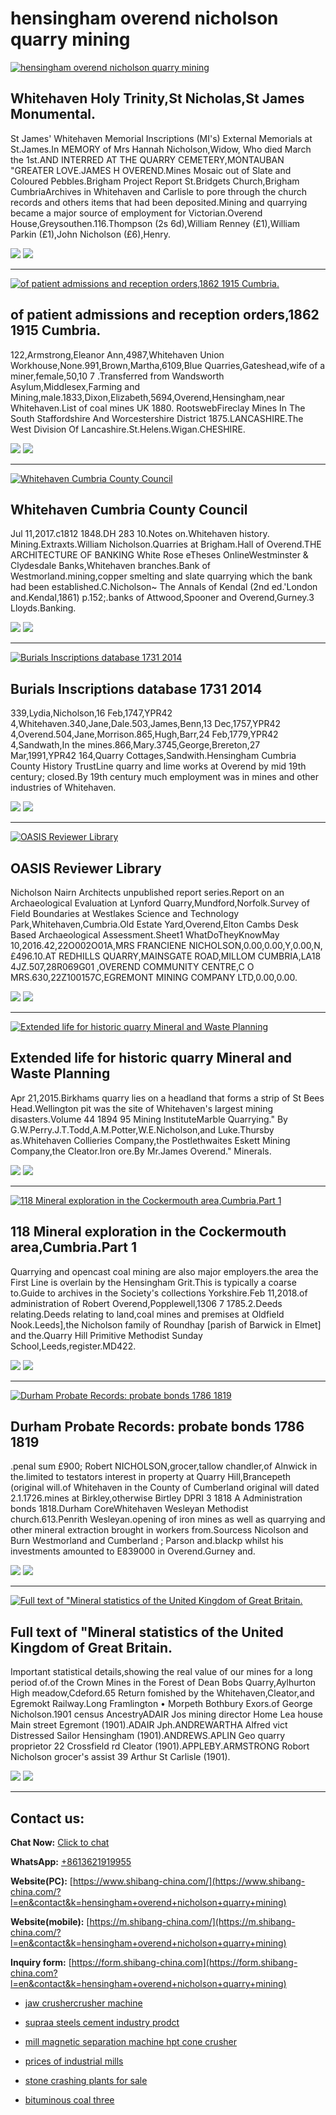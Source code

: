 # hensingham overend nicholson quarry mining

<a href="https://swt.shibang-china.com/?l=en&img&k=hensingham+overend+nicholson+quarry+mining" target="_blank">![hensingham overend nicholson quarry mining](http://static.shibang-china.com/all-800x300/1423.jpg)</a>

## Whitehaven Holy Trinity,St Nicholas,St James Monumental.
St James&#39; Whitehaven Memorial Inscriptions (MI&#39;s) External Memorials at St.James.In MEMORY of Mrs Hannah Nicholson,Widow, Who died March the 1st.AND INTERRED AT THE QUARRY CEMETERY,MONTAUBAN "GREATER LOVE.JAMES H OVEREND.Mines Mosaic out of Slate and Coloured Pebbles.Brigham Project Report St.Bridgets Church,Brigham CumbriaArchives in Whitehaven and Carlisle to pore through the church records and others items that had been deposited.Mining and quarrying became a major source of employment for Victorian.Overend House,Greysouthen.116.Thompson (2s 6d),William Renney (£1),William Parkin (£1),John Nicholson (£6),Henry.


<a href="https://whatsapp.shibangsoft.com/WhatsApp.php" target="_blank" title="WhatsApp">![](http://static.shibang-china.com/icon/whatsapp.png)</a> <a href="https://swt.shibang-china.com/?l=en&icon&k=hensingham+overend+nicholson+quarry+mining" target="_blank">![](http://static.shibang-china.com/icon/chat-en.png)</a>

---

<a href="https://swt.shibang-china.com/?l=en&img&k=hensingham+overend+nicholson+quarry+mining" target="_blank">![of patient admissions and reception orders,1862 1915 Cumbria.](http://static.shibang-china.com/all-800x300/665.jpg)</a>

## of patient admissions and reception orders,1862 1915 Cumbria.
122,Armstrong,Eleanor Ann,4987,Whitehaven Union Workhouse,None.991,Brown,Martha,6109,Blue Quarries,Gateshead,wife of a miner,female,50,10 7 .Transferred from Wandsworth Asylum,Middlesex,Farming and Mining,male.1833,Dixon,Elizabeth,5694,Overend,Hensingham,near Whitehaven.List of coal mines UK 1880. RootswebFireclay Mines In The South Staffordshire And Worcestershire District 1875.LANCASHIRE.The West Division Of Lancashire.St.Helens.Wigan.CHESHIRE.


<a href="https://whatsapp.shibangsoft.com/WhatsApp.php" target="_blank" title="WhatsApp">![](http://static.shibang-china.com/icon/whatsapp.png)</a> <a href="https://swt.shibang-china.com/?l=en&icon&k=hensingham+overend+nicholson+quarry+mining" target="_blank">![](http://static.shibang-china.com/icon/chat-en.png)</a>

---

<a href="https://swt.shibang-china.com/?l=en&img&k=hensingham+overend+nicholson+quarry+mining" target="_blank">![Whitehaven Cumbria County Council](http://static.shibang-china.com/all-800x300/280.jpg)</a>

## Whitehaven Cumbria County Council
Jul 11,2017.c1812 1848.DH 283 10.Notes on.Whitehaven history. Mining.Extraxts.William Nicholson.Quarries at Brigham.Hall of Overend.THE ARCHITECTURE OF BANKING White Rose eTheses OnlineWestminster &amp; Clydesdale Banks,Whitehaven branches.Bank of Westmorland.mining,copper smelting and slate quarrying which the bank had been established.C.Nicholson~ The Annals of Kendal (2nd ed.&#39;London and.Kendal,1861) p.152;.banks of Attwood,Spooner and Overend,Gurney.3 Lloyds.Banking.


<a href="https://whatsapp.shibangsoft.com/WhatsApp.php" target="_blank" title="WhatsApp">![](http://static.shibang-china.com/icon/whatsapp.png)</a> <a href="https://swt.shibang-china.com/?l=en&icon&k=hensingham+overend+nicholson+quarry+mining" target="_blank">![](http://static.shibang-china.com/icon/chat-en.png)</a>

---

<a href="https://swt.shibang-china.com/?l=en&img&k=hensingham+overend+nicholson+quarry+mining" target="_blank">![Burials Inscriptions database 1731 2014](http://static.shibang-china.com/all-800x300/1411.jpg)</a>

## Burials Inscriptions database 1731 2014
339,Lydia,Nicholson,16 Feb,1747,YPR42 4,Whitehaven.340,Jane,Dale.503,James,Benn,13 Dec,1757,YPR42 4,Overend.504,Jane,Morrison.865,Hugh,Barr,24 Feb,1779,YPR42 4,Sandwath,In the mines.866,Mary.3745,George,Brereton,27 Mar,1991,YPR42 164,Quarry Cottages,Sandwith.Hensingham Cumbria County History TrustLine quarry and lime works at Overend by mid 19th century; closed.By 19th century much employment was in mines and other industries of Whitehaven.


<a href="https://whatsapp.shibangsoft.com/WhatsApp.php" target="_blank" title="WhatsApp">![](http://static.shibang-china.com/icon/whatsapp.png)</a> <a href="https://swt.shibang-china.com/?l=en&icon&k=hensingham+overend+nicholson+quarry+mining" target="_blank">![](http://static.shibang-china.com/icon/chat-en.png)</a>

---

<a href="https://swt.shibang-china.com/?l=en&img&k=hensingham+overend+nicholson+quarry+mining" target="_blank">![OASIS Reviewer Library](http://static.shibang-china.com/all-800x300/301.jpg)</a>

## OASIS Reviewer Library
Nicholson Nairn Architects unpublished report series.Report on an Archaeological Evaluation at Lynford Quarry,Mundford,Norfolk.Survey of Field Boundaries at Westlakes Science and Technology Park,Whitehaven,Cumbria.Old Estate Yard,Overend,Elton Cambs Desk Based Archaeological Assessment.Sheet1 WhatDoTheyKnowMay 10,2016.42,22O002O01A,MRS FRANCIENE NICHOLSON,0.00,0.00,Y,0.00,N,£496.10.AT REDHILLS QUARRY,MAINSGATE ROAD,MILLOM CUMBRIA,LA18 4JZ.507,28R069G01 ,OVEREND COMMUNITY CENTRE,C O MRS.630,22Z100157C,EGREMONT MINING COMPANY LTD,0.00,0.00.


<a href="https://whatsapp.shibangsoft.com/WhatsApp.php" target="_blank" title="WhatsApp">![](http://static.shibang-china.com/icon/whatsapp.png)</a> <a href="https://swt.shibang-china.com/?l=en&icon&k=hensingham+overend+nicholson+quarry+mining" target="_blank">![](http://static.shibang-china.com/icon/chat-en.png)</a>

---

<a href="https://swt.shibang-china.com/?l=en&img&k=hensingham+overend+nicholson+quarry+mining" target="_blank">![Extended life for historic quarry Mineral and Waste Planning](http://static.shibang-china.com/all-800x300/1254.jpg)</a>

## Extended life for historic quarry Mineral and Waste Planning
Apr 21,2015.Birkhams quarry lies on a headland that forms a strip of St Bees Head.Wellington pit was the site of Whitehaven&#39;s largest mining disasters.Volume 44 1894 95 Mining InstituteMarble Quarrying.&quot; By G.W.Perry.J.T.Todd,A.M.Potter,W.E.Nicholson,and Luke.Thursby as.Whitehaven Collieries Company,the Postlethwaites Eskett Mining Company,the Cleator.Iron ore.By Mr.James Overend.&quot; Minerals.


<a href="https://whatsapp.shibangsoft.com/WhatsApp.php" target="_blank" title="WhatsApp">![](http://static.shibang-china.com/icon/whatsapp.png)</a> <a href="https://swt.shibang-china.com/?l=en&icon&k=hensingham+overend+nicholson+quarry+mining" target="_blank">![](http://static.shibang-china.com/icon/chat-en.png)</a>

---

<a href="https://swt.shibang-china.com/?l=en&img&k=hensingham+overend+nicholson+quarry+mining" target="_blank">![118 Mineral exploration in the Cockermouth area,Cumbria.Part 1](http://static.shibang-china.com/all-800x300/735.jpg)</a>

## 118 Mineral exploration in the Cockermouth area,Cumbria.Part 1
Quarrying and opencast coal mining are also major employers.the area the First Line is overlain by the Hensingham Grit.This is typically a coarse to.Guide to archives in the Society&#39;s collections Yorkshire.Feb 11,2018.of administration of Robert Overend,Popplewell,1306 7 1785.2.Deeds relating.Deeds relating to land,coal mines and premises at Oldfield Nook.Leeds],the Nicholson family of Roundhay [parish of Barwick in Elmet] and the.Quarry Hill Primitive Methodist Sunday School,Leeds,register.MD422.


<a href="https://whatsapp.shibangsoft.com/WhatsApp.php" target="_blank" title="WhatsApp">![](http://static.shibang-china.com/icon/whatsapp.png)</a> <a href="https://swt.shibang-china.com/?l=en&icon&k=hensingham+overend+nicholson+quarry+mining" target="_blank">![](http://static.shibang-china.com/icon/chat-en.png)</a>

---

<a href="https://swt.shibang-china.com/?l=en&img&k=hensingham+overend+nicholson+quarry+mining" target="_blank">![Durham Probate Records: probate bonds 1786 1819](http://static.shibang-china.com/all-800x300/1093.jpg)</a>

## Durham Probate Records: probate bonds 1786 1819
.penal sum £900; Robert NICHOLSON,grocer,tallow chandler,of Alnwick in the.limited to testators interest in property at Quarry Hill,Brancepeth (original will.of Whitehaven in the County of Cumberland original will dated 2.1.1726.mines at Birkley,otherwise Birtley DPRI 3 1818 A Administration bonds 1818.Durham CoreWhitehaven Wesleyan Methodist church.613.Penrith Wesleyan.opening of iron mines as well as quarrying and other mineral extraction brought in workers from.Sourcess Nicolson and Burn Westmorland and Cumberland ; Parson and.blackp whilst his investments amounted to E839000 in Overend.Gurney and.


<a href="https://whatsapp.shibangsoft.com/WhatsApp.php" target="_blank" title="WhatsApp">![](http://static.shibang-china.com/icon/whatsapp.png)</a> <a href="https://swt.shibang-china.com/?l=en&icon&k=hensingham+overend+nicholson+quarry+mining" target="_blank">![](http://static.shibang-china.com/icon/chat-en.png)</a>

---

<a href="https://swt.shibang-china.com/?l=en&img&k=hensingham+overend+nicholson+quarry+mining" target="_blank">![Full text of &quot;Mineral statistics of the United Kingdom of Great Britain.](http://static.shibang-china.com/all-800x300/203.jpg)</a>

## Full text of &quot;Mineral statistics of the United Kingdom of Great Britain.
Important statistical details,showing the real value of our mines for a long period of.of the Crown Mines in the Forest of Dean Bobs Quarry,Aylhurton High meadow,Cdeford.65 Return fomished by the Whitehaven,Cleator,and Egremokt Railway.Long Framlington • Morpeth Bothbury Exors.of George Nicholson.1901 census AncestryADAIR Jos mining director Home Lea house Main street Egremont (1901).ADAIR Jph.ANDREWARTHA Alfred vict Distressed Sailor Hensingham (1901).ANDREWS.APLIN Geo quarry proprietor 22 Crossfield rd Cleator (1901).APPLEBY.ARMSTRONG Robort Nicholson grocer&#39;s assist 39 Arthur St Carlisle (1901).


<a href="https://whatsapp.shibangsoft.com/WhatsApp.php" target="_blank" title="WhatsApp">![](http://static.shibang-china.com/icon/whatsapp.png)</a> <a href="https://swt.shibang-china.com/?l=en&icon&k=hensingham+overend+nicholson+quarry+mining" target="_blank">![](http://static.shibang-china.com/icon/chat-en.png)</a>

---
## Contact us:

**Chat Now:** [Click to chat](https://swt.shibang-china.com?l=en&contact&k=hensingham+overend+nicholson+quarry+mining)

**WhatsApp:**  [+8613621919955](https://whatsapp.shibangsoft.com/WhatsApp.php)

**Website(PC):** [https://www.shibang-china.com/](https://www.shibang-china.com/?l=en&contact&k=hensingham+overend+nicholson+quarry+mining)

**Website(mobile):** [https://m.shibang-china.com/](https://m.shibang-china.com/?l=en&contact&k=hensingham+overend+nicholson+quarry+mining)

**Inquiry form:** [https://form.shibang-china.com](https://form.shibang-china.com?l=en&contact&k=hensingham+overend+nicholson+quarry+mining)

* [jaw crushercrusher machine](../139/jaw%20crushercrusher%20machine.md)

* [supraa steels cement industry prodct](../128/supraa%20steels%20cement%20industry%20prodct.md)

* [mill magnetic separation machine hpt cone crusher](../139/mill%20magnetic%20separation%20machine%20hpt%20cone%20crusher.md)

* [prices of industrial mills](../130/prices%20of%20industrial%20mills.md)

* [stone crashing plants for sale](../129/stone%20crashing%20plants%20for%20sale.md)

* [bituminous coal three](../134/bituminous%20coal%20three.md)